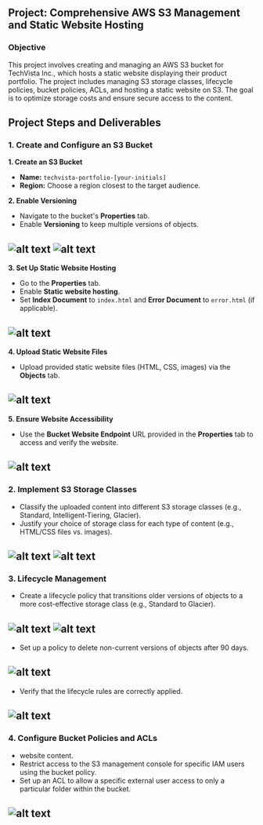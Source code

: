 ## Project: Comprehensive AWS S3 Management and Static Website Hosting

### Objective
This project involves creating and managing an AWS S3 bucket for TechVista Inc., which hosts a static website displaying their product portfolio. The project includes managing S3 storage classes, lifecycle policies, bucket policies, ACLs, and hosting a static website on S3. The goal is to optimize storage costs and ensure secure access to the content.

## Project Steps and Deliverables

### 1. Create and Configure an S3 Bucket

**1. Create an S3 Bucket**
- **Name:** `techvista-portfolio-[your-initials]`
- **Region:** Choose a region closest to the target audience.

**2. Enable Versioning**
- Navigate to the bucket's **Properties** tab.
- Enable **Versioning** to keep multiple versions of objects.

![alt text](<images/Screenshot from 2024-08-13 16-21-10.png>)
![alt text](<images/Screenshot from 2024-08-13 16-21-55.png>)
---


**3. Set Up Static Website Hosting**
- Go to the **Properties** tab.
- Enable **Static website hosting**.
- Set **Index Document** to `index.html` and **Error Document** to `error.html` (if applicable).

![alt text](<images/Screenshot from 2024-08-13 17-07-49.png>)
---


**4. Upload Static Website Files**
- Upload provided static website files (HTML, CSS, images) via the **Objects** tab.

![alt text](<images/Screenshot from 2024-08-13 15-53-54.png>)
---


**5. Ensure Website Accessibility**
- Use the **Bucket Website Endpoint** URL provided in the **Properties** tab to access and verify the website.

![alt text](<images/Screenshot from 2024-08-13 16-01-38.png>)
---


### 2. Implement S3 Storage Classes
+ Classify the uploaded content into different S3 storage classes (e.g., Standard, Intelligent-Tiering, Glacier).
+ Justify your choice of storage class for each type of content (e.g., HTML/CSS files vs. images).

![alt text](<images/Screenshot from 2024-08-13 16-20-16.png>)
![alt text](<images/Screenshot from 2024-08-13 16-20-39.png>)
---


### 3. Lifecycle Management

+ Create a lifecycle policy that transitions older versions of objects to a more cost-effective storage class (e.g., Standard to Glacier).

![alt text](<images/Screenshot from 2024-08-13 16-25-21.png>)
![alt text](<images/Screenshot from 2024-08-13 16-26-12.png>)
---


+ Set up a policy to delete non-current versions of objects after 90 days.

![alt text](<images/Screenshot from 2024-08-13 16-27-05.png>)
---


+ Verify that the lifecycle rules are correctly applied.

![alt text](<images/Screenshot from 2024-08-13 16-29-03.png>)
---


### 4. Configure Bucket Policies and ACLs

+ website content.
+ Restrict access to the S3 management console for specific IAM users using the bucket policy.
+ Set up an ACL to allow a specific external user access to only a particular folder within the bucket.

![alt text](<images/Screenshot from 2024-08-13 16-32-21.png>)
---
